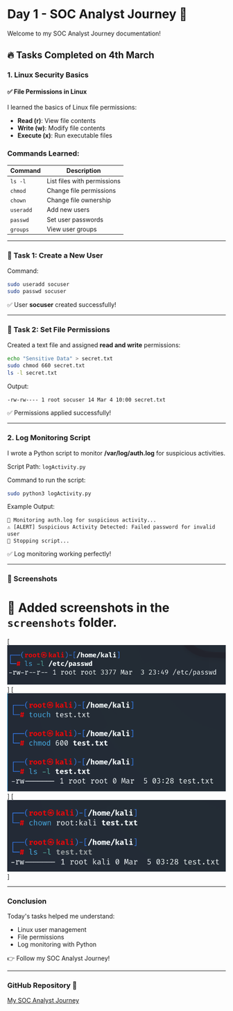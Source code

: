 # Day 1 - SOC Analyst Journey 🚀

Welcome to my SOC Analyst Journey documentation!

## 🔥 Tasks Completed on 4th March

### 1. Linux Security Basics
#### ✅ File Permissions in Linux
I learned the basics of Linux file permissions:
- **Read (r)**: View file contents
- **Write (w)**: Modify file contents
- **Execute (x)**: Run executable files

### Commands Learned:
| Command    | Description                  |
|-----------|-----------------------------|
| `ls -l`   | List files with permissions |
| `chmod`   | Change file permissions    |
| `chown`   | Change file ownership      |
| `useradd` | Add new users             |
| `passwd`  | Set user passwords        |
| `groups`  | View user groups         |

---
### 📌 Task 1: Create a New User
Command:
```bash
sudo useradd socuser
sudo passwd socuser
```
✅ User **socuser** created successfully!

---
### 📌 Task 2: Set File Permissions
Created a text file and assigned **read and write** permissions:
```bash
echo "Sensitive Data" > secret.txt
sudo chmod 660 secret.txt
ls -l secret.txt
```
Output:
```
-rw-rw---- 1 root socuser 14 Mar 4 10:00 secret.txt
```
✅ Permissions applied successfully!

---
### 2. Log Monitoring Script
I wrote a Python script to monitor **/var/log/auth.log** for suspicious activities.

Script Path: `logActivity.py`

Command to run the script:
```bash
sudo python3 logActivity.py
```
Example Output:
```
📄 Monitoring auth.log for suspicious activity...
⚠️ [ALERT] Suspicious Activity Detected: Failed password for invalid user
🚫 Stopping script...
```
✅ Log monitoring working perfectly!

---
### 📌 Screenshots
# 📸 Added screenshots in the `screenshots` folder.

[![PermissionCHMOD](Screenshots\img1.png)]
[![PermissionCHMOD](Screenshots\img2.png)]
[![PermissionCHMOD](Screenshots\img3.png)]

---
### Conclusion
Today's tasks helped me understand:
- Linux user management
- File permissions
- Log monitoring with Python

👉 Follow my SOC Analyst Journey!

---
### GitHub Repository 📄
[My SOC Analyst Journey](https://github.com/HiddenHaki/SOC-Analyst-Journey)
